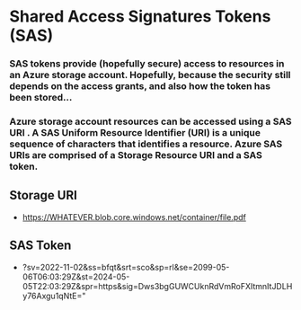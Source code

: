 # Shared Access Signatures Tokens (SAS)

### SAS tokens provide (hopefully secure) access to resources in an Azure storage account. Hopefully, because the security still depends on the access grants, and also how the token has been stored...

### Azure storage account resources can be accessed using a SAS URI . A SAS Uniform Resource Identifier (URI) is a unique sequence of characters that identifies a resource. Azure SAS URIs are comprised of a Storage Resource URI and a SAS token.

## Storage URI

 - https://WHATEVER.blob.core.windows.net/container/file.pdf

## SAS Token

 - ?sv=2022-11-02&ss=bfqt&srt=sco&sp=rl&se=2099-05-06T06:03:29Z&st=2024-05-05T22:03:29Z&spr=https&sig=Dws3bgGUWCUknRdVmRoFXItmnItJDLHy76Axgu1qNtE="
